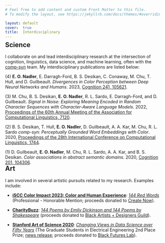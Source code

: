 ```yaml
---
# Feel free to add content and custom Front Matter to this file.
# To modify the layout, see https://jekyllrb.com/docs/themes/#overriding-theme-defaults

layout: default
cover:  true
title:  Interdisciplinary
---
```


<p style="margin-bottom: -24px">
</p>

## Science

I collaborate on and lead interdisciplinary research at the intersection of cognition, linguistics, data science, and machine learning, often with the [comp-syn](https://comp-syn.com/) team. My interdisciplinary publications are listed below:

(4) **E. O. Nadler**, E. Darragh-Ford, B. S. Desikan, C. Conaway, M. Chu, T. Hull, and D. Guilbeault. *Divergences in Color Perception between Deep Neural Networks and Humans*. 2023, [Cognition 241, 105621](https://www.sciencedirect.com/science/article/abs/pii/S001002772300255X).

(3) M. Chu, B. S. Desikan, **E. O. Nadler**, R. L. Sardo, E. Darragh-Ford, and D. Guilbeault. *Signal in Noise: Exploring Meaning Encoded in Random Character Sequences with Character-Aware Language Models*. 2022, [Proceedings of the 60th Annual Meeting of the Association for Computational Linguistics, 7120](https://aclanthology.org/2022.acl-long.492/).

(2) B. S. Desikan, T. Hull, **E. O. Nadler**, D. Guilbeault, A. A. Kar, M. Chu, R. L. Sardo *comp-syn: Perceptually Grounded Word Embeddings with Color*. 2020, [Proceedings of the 28th International Conference on Computational Linguistics, 1744](https://aclanthology.org/2020.coling-main.154/).

(1) D. Guilbeault, **E. O. Nadler**, M. Chu, R. L. Sardo, A. A. Kar, and B. S. Desikan. *Color associations in abstract semantic domains*. 2020, [Cognition 201, 104306](https://www.sciencedirect.com/science/article/abs/pii/S0010027720301256?dgcid=author).

<p style="margin-bottom: -30px">
</p>

## Art

I am involved in several artistic pursuits related to my research. Examples include:

* **[iSCC Color Impact 2023: Color and Human Experience](https://iscc.org/CI23-art-exhibit/)**: *[144 Red Words](https://drive.google.com/file/d/1c8hJhjVgDO-iKjykKesnd00C7UfwXvoz/view?usp=sharing)* (Professional - Honorable Mention; proceeds donated to [Create Now](https://createnow.org/)).

* **[CharityBuzz](https://www.charitybuzz.com/)**: *[144 Poems by Emily Dickinson and 144 Poems by Shakespeare](https://www.charitybuzz.com/catalog_items/auction-144-poems-by-emily-dickinson-144-poems-by-2068100)* (proceeds donated to [Black Artists + Designers Guild](https://www.badguild.info/)).

* **[Stanford Art of Science 2020](https://mrs.stanford.edu/art-science-2020-exhibition)**: *[Changing Views in Data Science over Fifty Years](https://mrs.stanford.edu/sites/g/files/sbiybj16446/f/gallery/ethannadler_changing_views_in_data_science.jpg)* (The Graduate Students in Electrical Engineering 2nd Place Prize; [news release](https://stanforddaily.com/2020/06/11/creative-reencounters-with-research-in-art-of-science-2020-exhibition/); proceeds donated to [Black Futures Lab](https://blackfutureslab.org/)).
